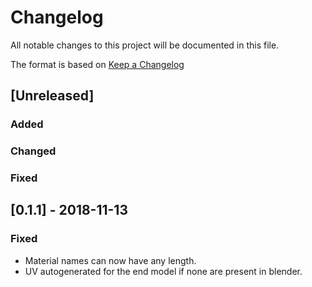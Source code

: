 # Changelog
All notable changes to this project will be documented in this file.

The format is based on [Keep a Changelog](http://keepachangelog.com/en/1.0.0/)

## [Unreleased]
### Added
### Changed
### Fixed

## [0.1.1] - 2018-11-13
### Fixed
- Material names can now have any length.
- UV autogenerated for the end model if none are present in blender.